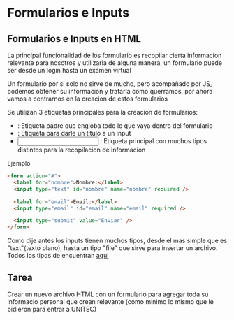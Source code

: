 # Formularios e Inputs

## Formularios e Inputs en HTML

La principal funcionalidad de los formulario es recopilar cierta informacion relevante para nosotros y utilizarla de alguna manera,
un formulario puede ser desde un login hasta un examen virtual

Un formulario por si solo no sirve de mucho, pero acompañado por JS, podemos obtener su informacion y tratarla como querramos,
por ahora vamos a centrarnos en la creacion de estos formularios

Se utilizan 3 etiquetas principales para la creacion de formularios:

- <form></form>  : Etiqueta padre que engloba todo lo que vaya dentro del formulario
- <label></label>: Etiqueta para darle un titulo a un input
- <input> : Etiqueta principal con muchos tipos distintos para la recopilacion de informacion

Ejemplo

```html
<form action="#">
  <label for="nombre">Nombre:</label>
  <input type="text" id="nombre" name="nombre" required />

  <label for="email">Email:</label>
  <input type="email" id="email" name="email" required />

  <input type="submit" value="Enviar" />
</form>
```

Como dije antes los inputs tienen muchos tipos, desde el mas simple que es "text"(texto plano), hasta un tipo "file" que sirve para insertar un archivo.
Todos los tipos de encuentran [aqui](https://developer.mozilla.org/es/docs/Web/HTML/Element/input)

## Tarea

Crear un nuevo archivo HTML con un formulario para agregar toda su informacio personal que crean relevante (como minimo lo mismo que le pidieron para entrar a UNITEC)
